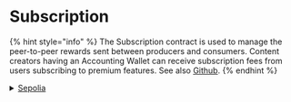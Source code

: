 # Subscription

{% hint style="info" %}
The Subscription contract is used to manage the peer-to-peer rewards sent between producers and consumers. Content creators having an Accounting Wallet can receive subscription fees from users subscribing to premium features. See also [Github](https://github.com/NaoNaoOnline/contracts).
{% endhint %}



<details>

<summary><a href="https://sepolia.etherscan.io/address/0x365729071Bf39eAAecF5f6fF4A045Bb324a2EDdd">Sepolia</a></summary>

**address**

```
0x365729071Bf39eAAecF5f6fF4A045Bb324a2EDdd
```

**deploy**

```
npx hardhat run --network sepolia scripts/deploy_subscription.ts
```

**verify**

```
npx hardhat verify --network sepolia 0x365729071Bf39eAAecF5f6fF4A045Bb324a2EDdd 0xEFb36B2D443C5A6Ff4127cDa30944A12B421b9C2
```

</details>
